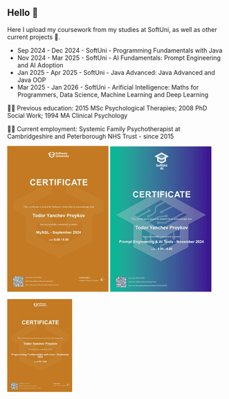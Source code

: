 ## Hello 👋 
Here I upload my coursework from my studies at SoftUni, as well as other current projects 🚀.
- Sep 2024 - Dec 2024 - SoftUni - Programming Fundamentals with Java
- Nov 2024 - Mar 2025 - SoftUni - AI Fundamentals: Prompt Engineering and AI Adoption
- Jan 2025 - Apr 2025 - SoftUni - Java Advanced: Java Advanced and Java OOP
- Mar 2025 - Jan 2026 - SoftUni - Arificial Intelligence: Maths for Programmers, Data Science, Machine Learning and Deep Learning

👨‍🎓 Previous education: 2015 MSc Psychological Therapies; 2008 PhD Social Work; 1994 MA Clinical Psychology

🧑‍💼 Current employment: Systemic Family Psychotherapist at Cambridgeshire and Peterborough NHS Trust - since 2015


![Certificates](https://github.com/tproykov/certificates/blob/main/MySQL%20-%20September%202024%20-%20Certificate.jpg)
![Certificates](https://github.com/tproykov/certificates/blob/main/Prompt%20Engineering%20%26%20AI%20Tools%20November%202024.png)

<a href="https://github.com/tproykov/certificates/blob/main/Programming%20Fundamentals%20with%20Java%20-%20September%202024.jpg">
  <img src="https://github.com/tproykov/certificates/blob/main/Programming%20Fundamentals%20with%20Java%20-%20September%202024.jpg" width="150">
</a>

<!--
**tproykov/tproykov** is a ✨ _special_ ✨ repository because its `README.md` (this file) appears on your GitHub profile.

Here are some ideas to get you started:

- 🔭 I’m currently working on ...
- 🌱 I’m currently learning ...
- 👯 I’m looking to collaborate on ...
- 🤔 I’m looking for help with ...
- 💬 Ask me about ...
- 📫 How to reach me: ...
- 😄 Pronouns: ...
- ⚡ Fun fact: ...
-->
